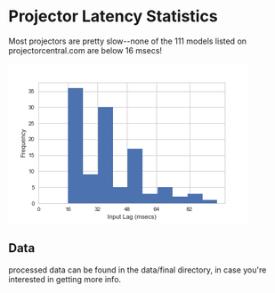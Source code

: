 # Projector Latency Statistics

Most projectors are pretty slow--none of the 111 models listed on projectorcentral.com are below 16 msecs!

![alt text](./figures/latency_histogram.png)

## Data

processed data can be found in the data/final directory, in case you're interested in getting more info.
